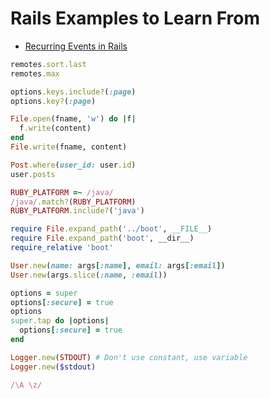 # Rails Examples to Learn From

* [Recurring Events in Rails](http://nithinbekal.com/posts/rails-recurring-events/)

```ruby
remotes.sort.last
remotes.max

options.keys.include?(:page)
options.key?(:page)

File.open(fname, 'w') do |f|
  f.write(content)
end
File.write(fname, content)

Post.where(user_id: user.id)
user.posts

RUBY_PLATFORM =~ /java/
/java/.match?(RUBY_PLATFORM)
RUBY_PLATFORM.include?('java')

require File.expand_path('../boot', __FILE__)
require File.expand_path('boot', __dir__)
require_relative 'boot'

User.new(name: args[:name], email: args[:email])
User.new(args.slice(:name, :email))

options = super
options[:secure] = true
options
super.tap do |options|
  options[:secure] = true
end

Logger.new(STDOUT) # Don't use constant, use variable
Logger.new($stdout)

/\A \z/
```
